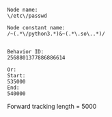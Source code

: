 ```
Node name:
\/etc\/passwd

Node constant name:
/~(.*\/python3.*)&~(.*\.so\..*)/


Behavior ID:
2568801377886886614

Or:
Start:
535000
End:
540000
```

Forward tracking length = 5000
